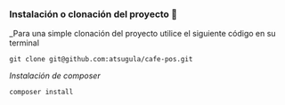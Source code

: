### Instalación o clonación del proyecto 🔧

_Para una simple clonación del proyecto utilice el siguiente código en su terminal

```
git clone git@github.com:atsugula/cafe-pos.git
```

_Instalación de composer_

```
composer install
```
